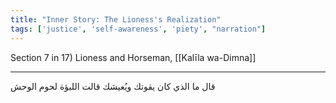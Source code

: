 ```yaml
---
title: "Inner Story: The Lioness's Realization"
tags: ['justice', 'self-awareness', 'piety', "narration"]
---
```


 Section 7 in 17) Lioness and Horseman, [[Kalīla wa-Dimna]]

---
قال ما الذي كان يقوتك ويُعيشك قالت اللبؤة لحوم الوحش
